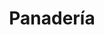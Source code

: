 ---
title: "Panadería"
url: /zona-19-ciudad-de-guatemala/panaderia-7a-avenida-2/
shop: panadería
---